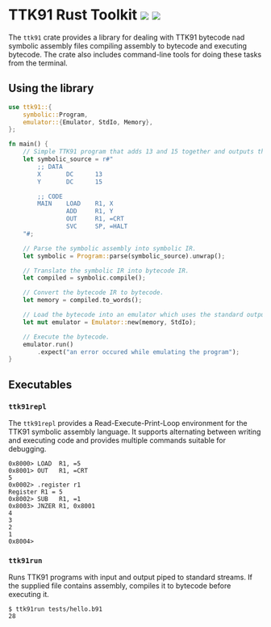 # TTK91 Rust Toolkit ![](https://github.com/dogamak/ttk91rs/workflows/Rust/badge.svg) ![](https://docs.rs/ttk91rs/badge.svg)

The `ttk91` crate provides a library for dealing with TTK91 bytecode nad symbolic assembly files
compiling assembly to bytecode and executing bytecode. The crate also includes command-line tools
for doing these tasks from the terminal.

## Using the library
```rust
use ttk91::{
    symbolic::Program,
    emulator::{Emulator, StdIo, Memory},
};

fn main() {
    // Simple TTK91 program that adds 13 and 15 together and outputs the answer.
    let symbolic_source = r#"
        ;; DATA
        X       DC      13
        Y       DC      15

        ;; CODE
        MAIN 	LOAD 	R1, X
                ADD 	R1, Y
                OUT 	R1, =CRT
                SVC 	SP, =HALT
    "#;

    // Parse the symbolic assembly into symbolic IR.
    let symbolic = Program::parse(symbolic_source).unwrap();

    // Translate the symbolic IR into bytecode IR.
    let compiled = symbolic.compile();

    // Convert the bytecode IR to bytecode.
    let memory = compiled.to_words();

    // Load the bytecode into an emulator which uses the standard output.
    let mut emulator = Emulator::new(memory, StdIo);

    // Execute the bytecode.
    emulator.run()
        .expect("an error occured while emulating the program");
}
```


## Executables

### `ttk91repl`
The `ttk91repl` provides a Read-Execute-Print-Loop environment for the TTK91 symbolic assembly
language. It supports alternating between writing and executing code and provides multiple
commands suitable for debugging.

```text
0x8000> LOAD  R1, =5
0x8001> OUT   R1, =CRT
5
0x0002> .register r1
Register R1 = 5
0x8002> SUB   R1, =1
0x8003> JNZER R1, 0x8001
4
3
2
1
0x8004> 
```

### `ttk91run`
Runs TTK91 programs with input and output piped to standard streams.
If the supplied file contains assembly, compiles it to bytecode before executing it.

```shell
$ ttk91run tests/hello.b91
28
```

